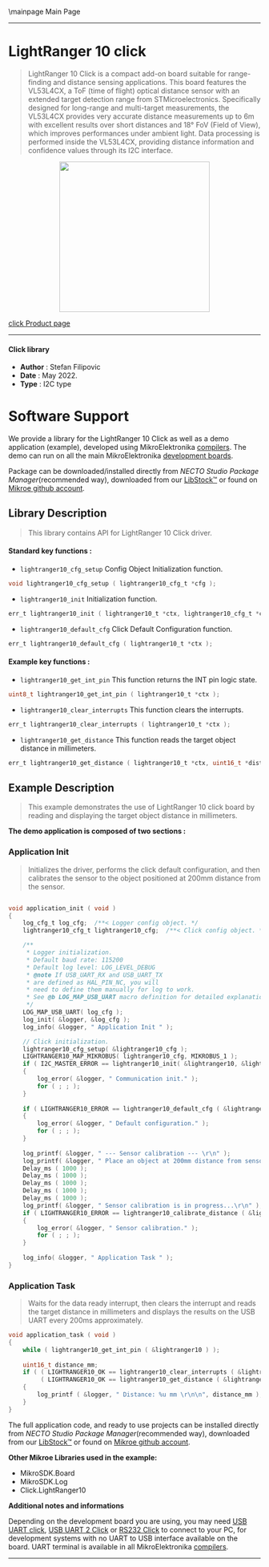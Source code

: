 \mainpage Main Page

---
# LightRanger 10 click

> LightRanger 10 Click is a compact add-on board suitable for range-finding and distance sensing applications. This board features the VL53L4CX, a ToF (time of flight) optical distance sensor with an extended target detection range from STMicroelectronics. Specifically designed for long-range and multi-target measurements, the VL53L4CX provides very accurate distance measurements up to 6m with excellent results over short distances and 18° FoV (Field of View), which improves performances under ambient light. Data processing is performed inside the VL53L4CX, providing distance information and confidence values through its I2C interface.

<p align="center">
  <img src="https://download.mikroe.com/images/click_for_ide/lightranger10_click.png" height=300px>
</p>

[click Product page](https://www.mikroe.com/lightranger-10-click)

---


#### Click library

- **Author**        : Stefan Filipovic
- **Date**          : May 2022.
- **Type**          : I2C type


# Software Support

We provide a library for the LightRanger 10 Click
as well as a demo application (example), developed using MikroElektronika
[compilers](https://www.mikroe.com/necto-studio).
The demo can run on all the main MikroElektronika [development boards](https://www.mikroe.com/development-boards).

Package can be downloaded/installed directly from *NECTO Studio Package Manager*(recommended way), downloaded from our [LibStock&trade;](https://libstock.mikroe.com) or found on [Mikroe github account](https://github.com/MikroElektronika/mikrosdk_click_v2/tree/master/clicks).

## Library Description

> This library contains API for LightRanger 10 Click driver.

#### Standard key functions :

- `lightranger10_cfg_setup` Config Object Initialization function.
```c
void lightranger10_cfg_setup ( lightranger10_cfg_t *cfg );
```

- `lightranger10_init` Initialization function.
```c
err_t lightranger10_init ( lightranger10_t *ctx, lightranger10_cfg_t *cfg );
```

- `lightranger10_default_cfg` Click Default Configuration function.
```c
err_t lightranger10_default_cfg ( lightranger10_t *ctx );
```

#### Example key functions :

- `lightranger10_get_int_pin` This function returns the INT pin logic state.
```c
uint8_t lightranger10_get_int_pin ( lightranger10_t *ctx );
```

- `lightranger10_clear_interrupts` This function clears the interrupts.
```c
err_t lightranger10_clear_interrupts ( lightranger10_t *ctx );
```

- `lightranger10_get_distance` This function reads the target object distance in millimeters.
```c
err_t lightranger10_get_distance ( lightranger10_t *ctx, uint16_t *distance_mm );
```

## Example Description

> This example demonstrates the use of LightRanger 10 click board by reading and displaying the target object distance in millimeters.

**The demo application is composed of two sections :**

### Application Init

> Initializes the driver, performs the click default configuration, and then calibrates the sensor to the object positioned at 200mm distance from the sensor.

```c

void application_init ( void )
{
    log_cfg_t log_cfg;  /**< Logger config object. */
    lightranger10_cfg_t lightranger10_cfg;  /**< Click config object. */

    /** 
     * Logger initialization.
     * Default baud rate: 115200
     * Default log level: LOG_LEVEL_DEBUG
     * @note If USB_UART_RX and USB_UART_TX 
     * are defined as HAL_PIN_NC, you will 
     * need to define them manually for log to work. 
     * See @b LOG_MAP_USB_UART macro definition for detailed explanation.
     */
    LOG_MAP_USB_UART( log_cfg );
    log_init( &logger, &log_cfg );
    log_info( &logger, " Application Init " );

    // Click initialization.
    lightranger10_cfg_setup( &lightranger10_cfg );
    LIGHTRANGER10_MAP_MIKROBUS( lightranger10_cfg, MIKROBUS_1 );
    if ( I2C_MASTER_ERROR == lightranger10_init( &lightranger10, &lightranger10_cfg ) ) 
    {
        log_error( &logger, " Communication init." );
        for ( ; ; );
    }
    
    if ( LIGHTRANGER10_ERROR == lightranger10_default_cfg ( &lightranger10 ) )
    {
        log_error( &logger, " Default configuration." );
        for ( ; ; );
    }
    
    log_printf( &logger, " --- Sensor calibration --- \r\n" );
    log_printf( &logger, " Place an object at 200mm distance from sensor in the next 5 seconds.\r\n" );
    Delay_ms ( 1000 );
    Delay_ms ( 1000 );
    Delay_ms ( 1000 );
    Delay_ms ( 1000 );
    Delay_ms ( 1000 );
    log_printf( &logger, " Sensor calibration is in progress...\r\n" );
    if ( LIGHTRANGER10_ERROR == lightranger10_calibrate_distance ( &lightranger10, 200 ) )
    {
        log_error( &logger, " Sensor calibration." );
        for ( ; ; );
    }
    
    log_info( &logger, " Application Task " );
}

```

### Application Task

> Waits for the data ready interrupt, then clears the interrupt and reads the target distance in millimeters and displays the results on the USB UART every 200ms approximately.

```c
void application_task ( void )
{
    while ( lightranger10_get_int_pin ( &lightranger10 ) );
    
    uint16_t distance_mm;
    if ( ( LIGHTRANGER10_OK == lightranger10_clear_interrupts ( &lightranger10 ) ) && 
         ( LIGHTRANGER10_OK == lightranger10_get_distance ( &lightranger10, &distance_mm ) ) )
    {
        log_printf ( &logger, " Distance: %u mm \r\n\n", distance_mm );
    }
}
```

The full application code, and ready to use projects can be installed directly from *NECTO Studio Package Manager*(recommended way), downloaded from our [LibStock&trade;](https://libstock.mikroe.com) or found on [Mikroe github account](https://github.com/MikroElektronika/mikrosdk_click_v2/tree/master/clicks).

**Other Mikroe Libraries used in the example:**

- MikroSDK.Board
- MikroSDK.Log
- Click.LightRanger10

**Additional notes and informations**

Depending on the development board you are using, you may need
[USB UART click](https://www.mikroe.com/usb-uart-click),
[USB UART 2 Click](https://www.mikroe.com/usb-uart-2-click) or
[RS232 Click](https://www.mikroe.com/rs232-click) to connect to your PC, for
development systems with no UART to USB interface available on the board. UART
terminal is available in all MikroElektronika
[compilers](https://shop.mikroe.com/compilers).

---
